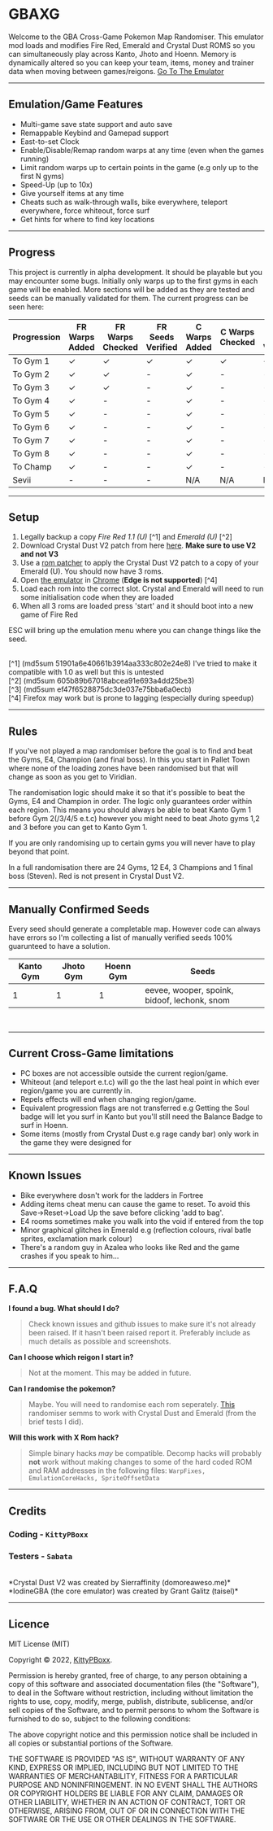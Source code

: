 # GBAXG

Welcome to the GBA Cross-Game Pokemon Map Randomiser. This emulator mod loads and modifies Fire Red, Emerald and Crystal Dust ROMS so you can simultaneously play across Kanto, Jhoto and Hoenn. Memory is dynamically altered so you can keep your team, items, money and trainer data when moving between games/reigons. [Go To The Emulator](https://kittypboxx.github.io/GBAXG/build)

---

## Emulation/Game Features

- Multi-game save state support and auto save
- Remappable Keybind and Gamepad support
- East-to-set Clock
- Enable/Disable/Remap random warps at any time (even when the games running)
- Limit random warps up to certain points in the game (e.g only up to the first N gyms)
- Speed-Up (up to 10x)
- Give yourself items at any time
- Cheats such as walk-through walls, bike everywhere, teleport everywhere, force whiteout, force surf 
- Get hints for where to find key locations

--- 

## Progress

This project is currently in alpha development. It should be playable but you may encounter some bugs. Initially only warps up to the first gyms in each game will be enabled. More sections will be added as they are tested and seeds can be manually validated for them. The current progress can be seen here:

| Progression  | FR Warps Added | FR Warps Checked  | FR Seeds Verified | C Warps Added | C Warps Checked | C Warps Verified | E Warps Added | E Warps Checked | E Warps Verified |
| -----------  | -----------    | -----------       | -----------       | -----------   | -----------     | -----------      | -----------  | -----------      | -----------      |
| To Gym 1     | &check;        | &check;           | &check;           | &check;       | &check;         | &check;          | &check;      | &check;          | &check;          |
| To Gym 2     | &check;        | &check;           | -                 | &check;       | -               | -                | &check;      | &check;          | -                |
| To Gym 3     | &check;        | &check;           | -                 | &check;       | -               | -                | &check;      | &check;          | -                |
| To Gym 4     | &check;        | -                 | -                 | &check;       | -               | -                | &check;      | &check;          | -                |
| To Gym 5     | &check;        | -                 | -                 | &check;       | -               | -                | &check;      | &check;          | -                |
| To Gym 6     | &check;        | -                 | -                 | &check;       | -               | -                | &check;      | &check;          | -                |
| To Gym 7     | &check;        | -                 | -                 | &check;       | -               | -                | &check;      | &check;          | -                |
| To Gym 8     | &check;        | -                 | -                 | &check;       | -               | -                | &check;      | &check;          | -                |
| To Champ     | &check;        | -                 | -                 | &check;       | -               | -                | &check;      | &check;          | -                |
| Sevii        | -              | -                 | -                 | N/A           | N/A             | N/A              | N/A          | N/A              | N/A              |



---

## Setup

1. Legally backup a copy *Fire Red 1.1 (U)* [^1] and *Emerald (U)* [^2]
2. Download Crystal Dust V2 patch from here [here](https://domoreaweso.me/games/pokemon-crystaldust). **Make sure to use V2 and not V3**  
3. Use a [rom patcher](https://www.marcrobledo.com/RomPatcher.js/) to apply the Crystal Dust V2 patch to a copy of your Emerald (U). You should now have 3 roms.
4. Open [the emulator](https://kittypboxx.github.io/GBAXG/build) in [Chrome](https://www.google.com/intl/en_uk/chrome/) (**Edge is not supported**) [^4]  
5. Load each rom into the correct slot. Crystal and Emerald will need to run some initialisation code when they are loaded
6. When all 3 roms are loaded press 'start' and it should boot into a new game of Fire Red 

ESC will bring up the emulation menu where you can change things like the seed.

<br>
[^1] (md5sum 51901a6e40661b3914aa333c802e24e8) I've tried to make it compatible with 1.0 as well but this is untested
<br>
[^2] (md5sum 605b89b67018abcea91e693a4dd25be3)
<br>
[^3] (md5sum ef47f6528875dc3de037e75bba6a0ecb)
<br>
[^4] Firefox may work but is prone to lagging (especially during speedup)

---

## Rules

If you've not played a map randomiser before the goal is to find and beat the Gyms, E4, Champion (and final boss). In this you start in Pallet Town where none of the loading zones have been randomised but that will change as soon as you get to Viridian. 

The randomisation logic should make it so that it's possible to beat the Gyms, E4 and Champion in order. The logic only guarantees order within each region. This means you should always be able to beat Kanto Gym 1 before Gym 2(/3/4/5 e.t.c) however you might need to beat Jhoto gyms 1,2 and 3 before you can get to Kanto Gym 1. 

If you are only randomising up to certain gyms you will never have to play beyond that point. 

In a full randomisation there are 24 Gyms, 12 E4, 3 Champions and 1 final boss (Steven). Red is not present in Crystal Dust V2.

---

## Manually Confirmed Seeds

Every seed should generate a completable map. However code can always have errors so I'm collecting a list of manually verified seeds 100% guarunteed to have a solution.  

| Kanto Gym   | Jhoto Gym   | Hoenn Gym   | Seeds                                         |
| ----------- | ----------- | ----------- | -----------                                   |
| 1           | 1           | 1           | eevee, wooper, spoink, bidoof, lechonk, snom  |



<br>

---

## Current Cross-Game limitations

- PC boxes are not accessible outside the current region/game.
- Whiteout (and teleport e.t.c) will go the the last heal point in which ever region/game you are currently in. 
- Repels effects will end when changing region/game.
- Equivalent progression flags are not transferred e.g Getting the Soul badge will let you surf in Kanto but you'll still need the Balance Badge to surf in Hoenn. 
- Some items (mostly from Crystal Dust e.g rage candy bar) only work in the game they were designed for

---

## Known Issues

- Bike everywhere dosn't work for the ladders in Fortree
- Adding items cheat menu can cause the game to reset. To avoid this Save->Reset->Load Up the save before clicking 'add to bag'. 
- E4 rooms sometimes make you walk into the void if entered from the top
- Minor graphical glitches in Emerald e.g (reflection colours, rival batle sprites, exclamation mark colour)  
- There's a random guy in Azalea who looks like Red and the game crashes if you speak to him...

---

## F.A.Q

**I found a bug. What should I do?** 
> Check known issues and github issues to make sure it's not already been raised. If it hasn't been raised report it. Preferably include as much details as possible and screenshots.

**Can I choose which reigon I start in?**
> Not at the moment. This may be added in future.

**Can I randomise the pokemon?**
> Maybe. You will need to randomise each rom seperately. [This](http://artemis251.fobby.net/downloads/emerald/) randomiser semms to work with Crystal Dust and Emerald (from the brief tests I did). 

**Will this work with X Rom hack?**
> Simple binary hacks *may* be compatible. Decomp hacks will probably **not** work without making changes to some of the hard coded ROM and RAM addresses in the following files: `WarpFixes, EmulationCoreHacks, SpriteOffsetData`

--- 

## Credits

### Coding - `KittyPBoxx`
### Testers - `Sabata`
<br>
*Crystal Dust V2 was created by Sierraffinity (domoreaweso.me)*<br>
*IodineGBA (the core emulator) was created by Grant Galitz (taisel)* <br>

---

## Licence 

MIT License (MIT)

Copyright © 2022, [KittyPBoxx](https://github.com/KittyPBoxx/).

Permission is hereby granted, free of charge, to any person obtaining a copy of this software and associated documentation files (the "Software"), to deal in the Software without restriction, including without limitation the rights to use, copy, modify, merge, publish, distribute, sublicense, and/or sell copies of the Software, and to permit persons to whom the Software is furnished to do so, subject to the following conditions:

The above copyright notice and this permission notice shall be included in all copies or substantial portions of the Software.

THE SOFTWARE IS PROVIDED "AS IS", WITHOUT WARRANTY OF ANY KIND, EXPRESS OR IMPLIED, INCLUDING BUT NOT LIMITED TO THE WARRANTIES OF MERCHANTABILITY, FITNESS FOR A PARTICULAR PURPOSE AND NONINFRINGEMENT. IN NO EVENT SHALL THE AUTHORS OR COPYRIGHT HOLDERS BE LIABLE FOR ANY CLAIM, DAMAGES OR OTHER LIABILITY, WHETHER IN AN ACTION OF CONTRACT, TORT OR OTHERWISE, ARISING FROM, OUT OF OR IN CONNECTION WITH THE SOFTWARE OR THE USE OR OTHER DEALINGS IN THE SOFTWARE.
